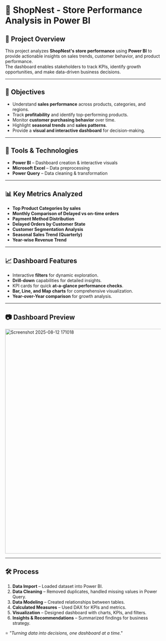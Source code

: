 # 🏬 ShopNest - Store Performance Analysis in Power BI

## 📌 Project Overview  
This project analyzes **ShopNest's store performance** using **Power BI** to provide actionable insights on sales trends, customer behavior, and product performance.  
The dashboard enables stakeholders to track KPIs, identify growth opportunities, and make data-driven business decisions.

---

## 🎯 Objectives
- Understand **sales performance** across products, categories, and regions.
- Track **profitability** and identify top-performing products.
- Monitor **customer purchasing behavior** over time.
- Highlight **seasonal trends** and **sales patterns**.
- Provide a **visual and interactive dashboard** for decision-making.

---


## 🔧 Tools & Technologies
- **Power BI** – Dashboard creation & interactive visuals  
- **Microsoft Excel** – Data preprocessing  
- **Power Query** – Data cleaning & transformation  

---

## 📊 Key Metrics Analyzed
- **Top Product Categories by sales**
- **Monthly Comparison of Delayed vs on-time orders**
- **Payment Method Distribution**
- **Delayed Orders by Customer State**
- **Customer Segmentation Analysis**
- **Seasonal Sales Trend (Quarterly)**
- **Year-wise Revenue Trend**

---

## 📈 Dashboard Features
- Interactive **filters** for dynamic exploration.
- **Drill-down** capabilities for detailed insights.
- KPI cards for quick **at-a-glance performance checks**.
- **Bar, Line, and Map charts** for comprehensive visualization.
- **Year-over-Year comparison** for growth analysis.

---

## 📷 Dashboard Preview  

<img width="1310" height="725" alt="Screenshot 2025-08-12 171018" src="https://github.com/user-attachments/assets/8cd427e8-7413-4a35-887c-e8863e9892d7" />


---

## 🛠 Process
1. **Data Import** – Loaded dataset into Power BI.
2. **Data Cleaning** – Removed duplicates, handled missing values in Power Query.
3. **Data Modeling** – Created relationships between tables.
4. **Calculated Measures** – Used DAX for KPIs and metrics.
5. **Visualization** – Designed dashboard with charts, KPIs, and filters.
6. **Insights & Recommendations** – Summarized findings for business strategy.

⭐ *"Turning data into decisions, one dashboard at a time."*
